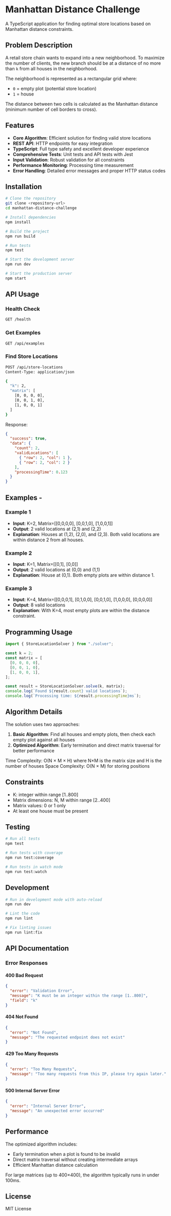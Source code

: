 # Manhattan Distance Challenge

A TypeScript application for finding optimal store locations based on Manhattan distance constraints.

## Problem Description

A retail store chain wants to expand into a new neighborhood. To maximize the number of clients, the new branch should be at a distance of no more than `k` from all houses in the neighborhood.

The neighborhood is represented as a rectangular grid where:

- `0` = empty plot (potential store location)
- `1` = house

The distance between two cells is calculated as the Manhattan distance (minimum number of cell borders to cross).

## Features

- **Core Algorithm**: Efficient solution for finding valid store locations
- **REST API**: HTTP endpoints for easy integration
- **TypeScript**: Full type safety and excellent developer experience
- **Comprehensive Tests**: Unit tests and API tests with Jest
- **Input Validation**: Robust validation for all constraints
- **Performance Monitoring**: Processing time measurement
- **Error Handling**: Detailed error messages and proper HTTP status codes

## Installation

```bash
# Clone the repository
git clone <repository-url>
cd manhattan-distance-challenge

# Install dependencies
npm install

# Build the project
npm run build

# Run tests
npm test

# Start the development server
npm run dev

# Start the production server
npm start
```

## API Usage

### Health Check

```bash
GET /health
```

### Get Examples

```bash
GET /api/examples
```

### Find Store Locations

```bash
POST /api/store-locations
Content-Type: application/json

{
  "k": 2,
  "matrix": [
    [0, 0, 0, 0],
    [0, 0, 1, 0],
    [1, 0, 0, 1]
  ]
}
```

Response:

```json
{
  "success": true,
  "data": {
    "count": 2,
    "validLocations": [
      { "row": 2, "col": 1 },
      { "row": 2, "col": 2 }
    ],
    "processingTime": 0.123
  }
}
```

## Examples -

### Example 1

- **Input**: K=2, Matrix=[[0,0,0,0], [0,0,1,0], [1,0,0,1]]
- **Output**: 2 valid locations at (2,1) and (2,2)
- **Explanation**: Houses at (1,2), (2,0), and (2,3). Both valid locations are within distance 2 from all houses.

### Example 2

- **Input**: K=1, Matrix=[[0,1], [0,0]]
- **Output**: 2 valid locations at (0,0) and (1,1)
- **Explanation**: House at (0,1). Both empty plots are within distance 1.

### Example 3

- **Input**: K=4, Matrix=[[0,0,0,1], [0,1,0,0], [0,0,1,0], [1,0,0,0], [0,0,0,0]]
- **Output**: 8 valid locations
- **Explanation**: With K=4, most empty plots are within the distance constraint.

## Programming Usage

```typescript
import { StoreLocationSolver } from "./solver";

const k = 2;
const matrix = [
  [0, 0, 0, 0],
  [0, 0, 1, 0],
  [1, 0, 0, 1],
];

const result = StoreLocationSolver.solve(k, matrix);
console.log(`Found ${result.count} valid locations`);
console.log(`Processing time: ${result.processingTime}ms`);
```

## Algorithm Details

The solution uses two approaches:

1. **Basic Algorithm**: Find all houses and empty plots, then check each empty plot against all houses
2. **Optimized Algorithm**: Early termination and direct matrix traversal for better performance

Time Complexity: O(N × M × H) where N×M is the matrix size and H is the number of houses
Space Complexity: O(N × M) for storing positions

## Constraints

- K: integer within range [1..800]
- Matrix dimensions: N, M within range [2..400]
- Matrix values: 0 or 1 only
- At least one house must be present

## Testing

```bash
# Run all tests
npm test

# Run tests with coverage
npm run test:coverage

# Run tests in watch mode
npm run test:watch
```

## Development

```bash
# Run in development mode with auto-reload
npm run dev

# Lint the code
npm run lint

# Fix linting issues
npm run lint:fix
```

## API Documentation

### Error Responses

#### 400 Bad Request

```json
{
  "error": "Validation Error",
  "message": "K must be an integer within the range [1..800]",
  "field": "k"
}
```

#### 404 Not Found

```json
{
  "error": "Not Found",
  "message": "The requested endpoint does not exist"
}
```

#### 429 Too Many Requests

```json
{
  "error": "Too Many Requests",
  "message": "Too many requests from this IP, please try again later."
}
```

#### 500 Internal Server Error

```json
{
  "error": "Internal Server Error",
  "message": "An unexpected error occurred"
}
```

## Performance

The optimized algorithm includes:

- Early termination when a plot is found to be invalid
- Direct matrix traversal without creating intermediate arrays
- Efficient Manhattan distance calculation

For large matrices (up to 400×400), the algorithm typically runs in under 100ms.

## License

MIT License
